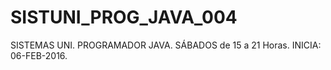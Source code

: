 # SISTUNI_PROG_JAVA_004
SISTEMAS UNI. PROGRAMADOR JAVA. SÁBADOS de 15 a 21 Horas. INICIA: 06-FEB-2016.

